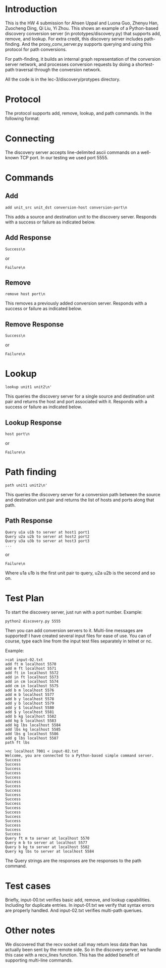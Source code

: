 # Introduction

This is the HW 4 submission for Ahsen Uppal and Luona Guo, Zhenyu Han, Zuocheng Ding, Qi Liu, Yi Zhou.
This shows an example of a Python-based discovery conversion server
(in prototypes/discovery.py) that supports add, remove, and lookup. For extra credit, this
discovery server includes path-finding. And the proxy_conv_server.py
supports querying and using this protocol for path conversions.

For path-finding, it builds an internal graph representation of the
conversion server network, and processes conversion requests by doing
a shortest-path traversal through the conversion network.

All the code is in the lec-3/discovery/protypes directory.

# Protocol
The protocol supports add, remove, lookup, and path commands. In the
following format:


# Connecting
The discovery server accepts line-delimited ascii commands on a well-known
TCP port. In our testing we used port 5555.

# Commands

## Add
```
add unit_src unit_dst conversion-host conversion-port\n
```
This adds a source and destination unit to the discovery
server. Responds with a success or failure as indicated below.

## Add Response
```
Success\n
```
or
```
Failure\n
```

## Remove
```
remove host port\n
```
This removes a previously added conversion server. Responds with a success or failure as indicated below.

## Remove Response
```
Success\n
```
or
```
Failure\n
```


# Lookup
```
lookup unit1 unit2\n'
```

This queries the discovery server for a single source and destination
unit pair and returns the host and port associated with it.
Responds with a success or failure as indicated below.


## Lookup Response
```
host port\n
```
or
```
Failure\n
```

# Path finding
```
path unit1 unit2\n'
```

This queries the discovery server for a conversion path between the source and destination
unit pair and returns the list of hosts and ports along that path.


## Path Response
```
Query u1a u1b to server at host1 port1
Query u2a u2b to server at host2 port2
Query u3a u3b to server at host3 port3
...
```
or
```
Failure\n
```
Where u1a u1b is the first unit pair to query, u2a u2b is the second
and so on.


# Test Plan
To start the discovery server, just run with a port number.
Example:
```
python2 discovery.py 5555
```

Then you can add conversion servers to it. Multi-line messages are
supported! I have created several input files for ease of use. You can
of course, type each line from the input test files separately in
telnet or nc.


Example:
```
>cat input-02.txt                      
add ft m localhost 5570
add m ft localhost 5571
add ft in localhost 5572
add in ft localhost 5573
add in cm localhost 5574
add cm in localhost 5575
add b m localhost 5576
add m b localhost 5577
add b y localhost 5578
add y b localhost 5579
add y $ localhost 5580
add $ y localhost 5581
add b kg localhost 5582
add kg b localhost 5583
add kg lbs localhost 5584
add lbs kg localhost 5585
add lbs g localhost 5586
add g lbs localhost 5587
path ft lbs

>nc localhost 7001 < input-02.txt
Welcome, you are connected to a Python-based simple command server.
Success
Success
Success
Success
Success
Success
Success
Success
Success
Success
Success
Success
Success
Success
Success
Success
Success
Success
Query ft m to server at localhost 5570
Query m b to server at localhost 5577
Query b kg to server at localhost 5582
Query kg lbs to server at localhost 5584
```

The Query strings are the responses are the responses to the path
command.

# Test cases
Briefly, input-00.txt verifies basic add, remove, and lookup
capabilities. Including for duplicate entries. In input-01.txt we
verify that syntax errors are properly handled. And input-02.txt
verifies multi-path queriues.

# Other notes
We discovered that the recv socket call may return less data than has
actually been sent by the remote side. So in the discovery server, we
handle this case with a recv_lines function. This has the added
benefit of supporting multi-line commands.
